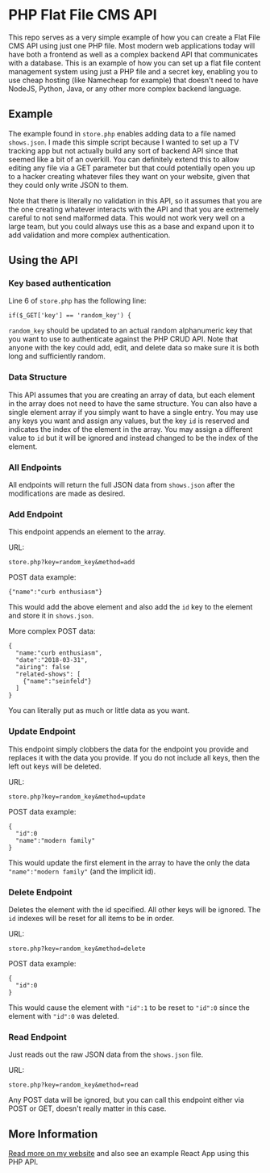 # PHP Flat File CMS API
This repo serves as a very simple example of how you can create a Flat File CMS API using just one PHP file. Most modern web applications today will have both a frontend as well as a complex backend API that communicates with a database. This is an example of how you can set up a flat file content management system using just a PHP file and a secret key, enabling you to use cheap hosting (like Namecheap for example) that doesn't need to have NodeJS, Python, Java, or any other more complex backend language.

## Example
The example found in `store.php` enables adding data to a file named `shows.json`. I made this simple script because I wanted to set up a TV tracking app but not actually build any sort of backend API since that seemed like a bit of an overkill. You can definitely extend this to allow editing any file via a GET parameter but that could potentially open you up to a hacker creating whatever files they want on your website, given that they could only write JSON to them.

Note that there is literally no validation in this API, so it assumes that you are the one creating whatever interacts with the API and that you are extremely careful to not send malformed data. This would not work very well on a large team, but you could always use this as a base and expand upon it to add validation and more complex authentication.

## Using the API
### Key based authentication
Line 6 of `store.php` has the following line:

```
if($_GET['key'] == 'random_key') {
```

`random_key` should be updated to an actual random alphanumeric key that you want to use to authenticate against the PHP CRUD API. Note that anyone with the key could add, edit, and delete data so make sure it is both long and sufficiently random.

### Data Structure
This API assumes that you are creating an array of data, but each element in the array does not need to have the same structure. You can also have a single element array if you simply want to have a single entry. You may use any keys you want and assign any values, but the key `id` is reserved and indicates the index of the element in the array. You may assign a different value to `id` but it will be ignored and instead changed to be the index of the element.

### All Endpoints
All endpoints will return the full JSON data from `shows.json` after the modifications are made as desired.

### Add Endpoint
This endpoint appends an element to the array.

URL:

```
store.php?key=random_key&method=add
```

POST data example:
```
{"name":"curb enthusiasm"}
```
This would add the above element and also add the `id` key to the element and store it in `shows.json`.

More complex POST data:
```
{
  "name:"curb enthusiasm",
  "date":"2018-03-31",
  "airing": false
  "related-shows": [
    {"name":"seinfeld"}
  ]
}
```
You can literally put as much or little data as you want.

### Update Endpoint
This endpoint simply clobbers the data for the endpoint you provide and replaces it with the data you provide. If you do not include all keys, then the left out keys will be deleted.

URL:
```
store.php?key=random_key&method=update
```

POST data example:

```
{
  "id":0
  "name":"modern family"
}
```
This would update the first element in the array to have the only the data ``"name":"modern family"`` (and the implicit id).

### Delete Endpoint
Deletes the element with the id specified. All other keys will be ignored. The `id` indexes will be reset for all items to be in order.

URL:
```
store.php?key=random_key&method=delete
```

POST data example:

```
{
  "id":0
}
```
This would cause the element with `"id":1` to be reset to `"id":0` since the element with `"id":0` was deleted.

### Read Endpoint
Just reads out the raw JSON data from the `shows.json` file.

URL:
```
store.php?key=random_key&method=read
```

Any POST data will be ignored, but you can call this endpoint either via POST or GET, doesn't really matter in this case.

## More Information
[Read more on my website](http://acostanza.com/2018/03/31/incredibly-simple-flat-file-cms-strategy-static-websites/) and also see an example React App using this PHP API.
